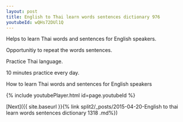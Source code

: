 ```yaml
---
layout: post
title: English to Thai learn words sentences dictionary 976 
youtubeId: wQHs72DUl1Q
---
```

 
 
Helps to learn Thai words and sentences for English speakers.

Opportunitiy to repeat the words sentences. 

Practice Thai language. 
 
10 minutes practice every day. 
 
How to learn Thai words and sentences for English speakers 
 
{% include youtubePlayer.html id=page.youtubeId %}
 
 
[Next]({{ site.baseurl }}{% link  split2/_posts/2015-04-20-English to thai learn words sentences dictionary 1318 .md%})
 
